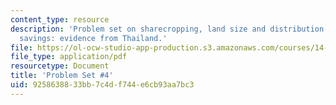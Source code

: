 ```yaml
---
content_type: resource
description: 'Problem set on sharecropping, land size and distribution of labor, and
  savings: evidence from Thailand.'
file: https://ol-ocw-studio-app-production.s3.amazonaws.com/courses/14-74-foundations-of-development-policy-spring-2009/9258638833bb7c4df744e6cb93aa7bc3_MIT14_74s09_pset04.pdf
file_type: application/pdf
resourcetype: Document
title: 'Problem Set #4'
uid: 92586388-33bb-7c4d-f744-e6cb93aa7bc3
---
```

